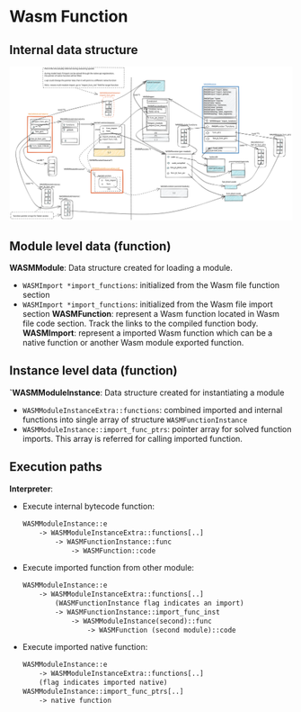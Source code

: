 # Wasm Function 

## Internal data structure

![](./images/wasm_function.svg)

## Module level data (function)
**WASMModule**: Data structure created for loading a module.   
- `WASMImport *import_functions`: initialized from the Wasm file function section
- `WASMImport *import_functions`: initialized from the Wasm file import section
**WASMFunction**: represent a Wasm function located in Wasm file code section. Track the links to the compiled function body.
**WASMImport**: represent a imported Wasm function which can be a native function or another Wasm module exported function.

## Instance level data (function)
**`WASMModuleInstance**: Data structure created for instantiating a module
- `WASMModuleInstanceExtra::functions`: combined imported and internal functions into single array of structure `WASMFunctionInstance`
- `WASMModuleInstance::import_func_ptrs`: pointer array for solved function imports. This array is referred for calling imported function.
 
## Execution paths
**Interpreter**:
- Execute internal bytecode function:
    ```
    WASMModuleInstance::e   
        -> WASMModuleInstanceExtra::functions[..] 
            -> WASMFunctionInstance::func         
                -> WASMFunction::code
    ```

- Execute imported function from other module:
    ```
    WASMModuleInstance::e   
        -> WASMModuleInstanceExtra::functions[..] 
            (WASMFunctionInstance flag indicates an import)
            -> WASMFunctionInstance::import_func_inst
                -> WASMModuleInstance(second)::func
                    -> WASMFunction (second module)::code
    ```

- Execute imported native function:
    ```
    WASMModuleInstance::e   
        -> WASMModuleInstanceExtra::functions[..] 
        (flag indicates imported native)
    WASMModuleInstance::import_func_ptrs[..]
        -> native function
    ```